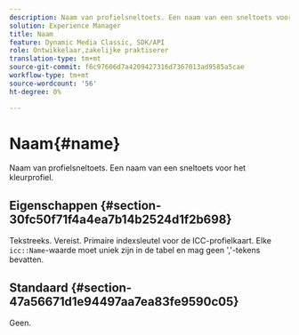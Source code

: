 ```yaml
---
description: Naam van profielsneltoets. Een naam van een sneltoets voor het kleurprofiel.
solution: Experience Manager
title: Naam
feature: Dynamic Media Classic, SDK/API
role: Ontwikkelaar,zakelijke praktiserer
translation-type: tm+mt
source-git-commit: f6c97606d7a4209427316d7367013ad9585a5cae
workflow-type: tm+mt
source-wordcount: '56'
ht-degree: 0%

---
```



# Naam{#name}

Naam van profielsneltoets. Een naam van een sneltoets voor het kleurprofiel.

## Eigenschappen {#section-30fc50f71f4a4ea7b14b2524d1f2b698}

Tekstreeks. Vereist. Primaire indexsleutel voor de ICC-profielkaart. Elke `icc::Name`-waarde moet uniek zijn in de tabel en mag geen &#39;,&#39;-tekens bevatten.

## Standaard {#section-47a56671d1e94497aa7ea83fe9590c05}

Geen.
